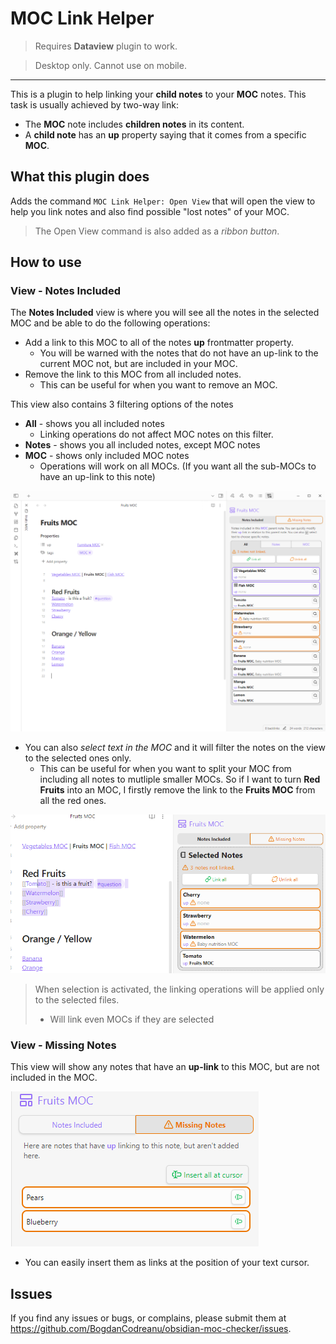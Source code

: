 # MOC Link Helper

> Requires **Dataview** plugin to work.

> Desktop only. Cannot use on mobile.

---

This is a plugin to help linking your **child notes** to your **MOC** notes.
This task is usually achieved by two-way link:
- The **MOC** note includes **children notes** in its content.
- A **child note** has an **up** property saying that it comes from a specific **MOC**.

## What this plugin does

Adds the command `MOC Link Helper: Open View` that will open the view to help you link notes and also find possible "lost notes" of your MOC.
> The Open View command is also added as a *ribbon button*.

## How to use

### View - Notes Included

The **Notes Included** view is where you will see all the notes in the selected MOC and be able to do the following operations:
- Add a link to this MOC to all of the notes **up** frontmatter property.
  - You will be warned with the notes that do not have an up-link to the current MOC not, but are included in your MOC.
- Remove the link to this MOC from all included notes.
  - This can be useful for when you want to remove an MOC.

This view also contains 3 filtering options of the notes
- **All** - shows you all included notes
  - Linking operations do not affect MOC notes on this filter.
- **Notes** - shows you all included notes, except MOC notes
- **MOC** - shows only included MOC notes
  - Operations will work on all MOCs. (If you want all the sub-MOCs to have an up-link to this note)

![Main view](readme-imgs/img1.png)

- You can also *select text in the MOC* and it will filter the notes on the view to the selected ones only.
  - This can be useful for when you want to split your MOC from including all notes to mutliple smaller MOCs. So if I want to turn **Red Fruits** into an MOC, I firstly remove the link to the **Fruits MOC** from all the red ones.

![Selection](readme-imgs/selection.png)

> When selection is activated, the linking operations will be applied only to the selected files.
> - Will link even MOCs if they are selected

### View - Missing Notes

This view will show any notes that have an **up-link** to this MOC, but are not included in the MOC.

![Missing notes](readme-imgs/missing.png)

- You can easily insert them as links at the position of your text cursor.

## Issues

If you find any issues or bugs, or complains, please submit them at
https://github.com/BogdanCodreanu/obsidian-moc-checker/issues.